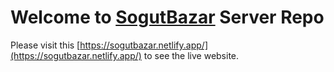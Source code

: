# Welcome to [SogutBazar](https://sogutbazar.netlify.app/) Server Repo

Please visit this [https://sogutbazar.netlify.app/](https://sogutbazar.netlify.app/) to see the live website.
  